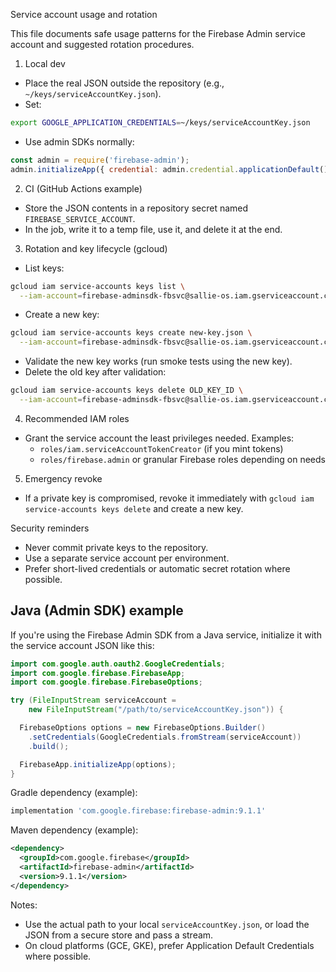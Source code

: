 Service account usage and rotation

This file documents safe usage patterns for the Firebase Admin service account and suggested rotation procedures.

1) Local dev
- Place the real JSON outside the repository (e.g., `~/keys/serviceAccountKey.json`).
- Set:

```bash
export GOOGLE_APPLICATION_CREDENTIALS=~/keys/serviceAccountKey.json
```

- Use admin SDKs normally:

```js
const admin = require('firebase-admin');
admin.initializeApp({ credential: admin.credential.applicationDefault() });
```

2) CI (GitHub Actions example)
- Store the JSON contents in a repository secret named `FIREBASE_SERVICE_ACCOUNT`.
- In the job, write it to a temp file, use it, and delete it at the end.

3) Rotation and key lifecycle (gcloud)
- List keys:

```bash
gcloud iam service-accounts keys list \
  --iam-account=firebase-adminsdk-fbsvc@sallie-os.iam.gserviceaccount.com
```

- Create a new key:

```bash
gcloud iam service-accounts keys create new-key.json \
  --iam-account=firebase-adminsdk-fbsvc@sallie-os.iam.gserviceaccount.com
```

- Validate the new key works (run smoke tests using the new key).
- Delete the old key after validation:

```bash
gcloud iam service-accounts keys delete OLD_KEY_ID \
  --iam-account=firebase-adminsdk-fbsvc@sallie-os.iam.gserviceaccount.com
```

4) Recommended IAM roles
- Grant the service account the least privileges needed. Examples:
  - `roles/iam.serviceAccountTokenCreator` (if you mint tokens)
  - `roles/firebase.admin` or granular Firebase roles depending on needs

5) Emergency revoke
- If a private key is compromised, revoke it immediately with `gcloud iam service-accounts keys delete` and create a new key.

Security reminders
- Never commit private keys to the repository.
- Use a separate service account per environment.
- Prefer short-lived credentials or automatic secret rotation where possible.

Java (Admin SDK) example
------------------------
If you're using the Firebase Admin SDK from a Java service, initialize it with the service account JSON like this:

```java
import com.google.auth.oauth2.GoogleCredentials;
import com.google.firebase.FirebaseApp;
import com.google.firebase.FirebaseOptions;

try (FileInputStream serviceAccount =
    new FileInputStream("/path/to/serviceAccountKey.json")) {

  FirebaseOptions options = new FirebaseOptions.Builder()
    .setCredentials(GoogleCredentials.fromStream(serviceAccount))
    .build();

  FirebaseApp.initializeApp(options);
}
```

Gradle dependency (example):

```gradle
implementation 'com.google.firebase:firebase-admin:9.1.1'
```

Maven dependency (example):

```xml
<dependency>
  <groupId>com.google.firebase</groupId>
  <artifactId>firebase-admin</artifactId>
  <version>9.1.1</version>
</dependency>
```

Notes:
- Use the actual path to your local `serviceAccountKey.json`, or load the JSON from a secure store and pass a stream.
- On cloud platforms (GCE, GKE), prefer Application Default Credentials where possible.